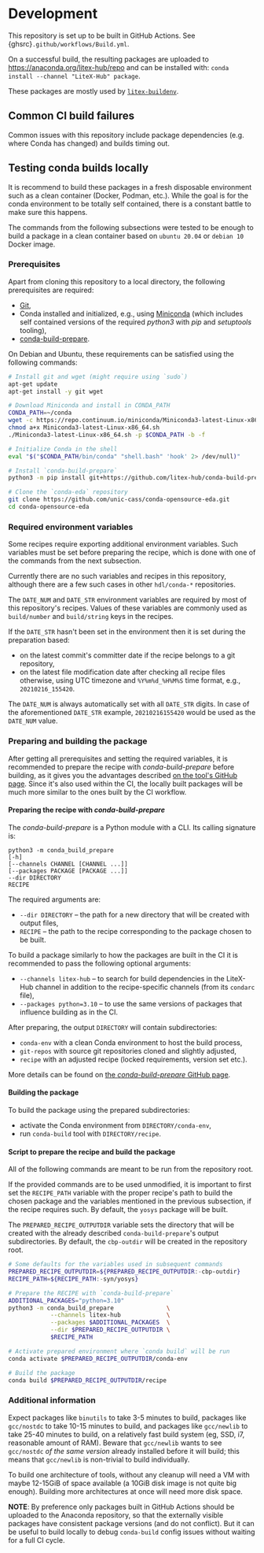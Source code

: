 # Development

This repository is set up to be built in GitHub Actions.
See {ghsrc}`.github/workflows/Build.yml`.

On a successful build, the resulting packages are uploaded to https://anaconda.org/litex-hub/repo and can be installed
with: `conda install --channel "LiteX-Hub" package`.

These packages are mostly used by [`litex-buildenv`](https://github.com/litex-hub/litex-buildenv).

## Common CI build failures

Common issues with this repository include package dependencies (e.g. where Conda has changed) and builds timing out.

## Testing conda builds locally

It is recommend to build these packages in a fresh disposable environment such as a clean container (Docker, Podman,
etc.).
While the goal is for the conda environment to be totally self contained, there is a constant battle to make sure this
happens.

The commands from the following subsections were tested to be enough to build a package in a clean container based on
`ubuntu 20.04` or `debian 10` Docker image.

### Prerequisites

Apart from cloning this repository to a local directory, the following prerequisites are required:

* [Git](https://git-scm.com/),
* Conda installed and initialized, e.g., using [Miniconda](https://docs.conda.io/en/latest/miniconda.html)
(which includes self contained versions of the required *python3* with *pip* and *setuptools* tooling),
* [conda-build-prepare](https://github.com/litex-hub/conda-build-prepare).

On Debian and Ubuntu, these requirements can be satisfied using the following commands:

<!-- name="install-prerequisites" -->
```bash
# Install git and wget (might require using `sudo`)
apt-get update
apt-get install -y git wget

# Download Miniconda and install in CONDA_PATH
CONDA_PATH=~/conda
wget -c https://repo.continuum.io/miniconda/Miniconda3-latest-Linux-x86_64.sh
chmod a+x Miniconda3-latest-Linux-x86_64.sh
./Miniconda3-latest-Linux-x86_64.sh -p $CONDA_PATH -b -f

# Initialize Conda in the shell
eval "$("$CONDA_PATH/bin/conda" "shell.bash" 'hook' 2> /dev/null)"

# Install `conda-build-prepare`
python3 -m pip install git+https://github.com/litex-hub/conda-build-prepare@v0.1.2#egg=conda-build-prepare

# Clone the `conda-eda` repository
git clone https://github.com/unic-cass/conda-opensource-eda.git
cd conda-opensource-eda
```

### Required environment variables

Some recipes require exporting additional environment variables.
Such variables must be set before preparing the recipe, which is done with one of the commands from the next subsection.

Currently there are no such variables and recipes in this repository, although there are a few such cases in other
`hdl/conda-*` repositories.

The `DATE_NUM` and `DATE_STR` environment variables are required by most of this repository's recipes.
Values of these variables are commonly used as `build/number` and `build/string` keys in the recipes.

If the `DATE_STR` hasn't been set in the environment then it is set during the preparation based:
* on the latest commit's committer date if the recipe belongs to a git repository,
* on the latest file modification date after checking all recipe files otherwise, using UTC timezone and
`%Y%m%d_%H%M%S` time format, e.g., `20210216_155420`.

The `DATE_NUM` is always automatically set with all `DATE_STR` digits.
In case of the aforementioned `DATE_STR` example, `20210216155420` would be used as the `DATE_NUM` value.

### Preparing and building the package

After getting all prerequisites and setting the required variables, it is recommended to prepare the recipe with *conda-build-prepare* before building, as it gives you the advantages described [on the tool's GitHub page](https://github.com/litex-hub/conda-build-prepare).
Since it's also used within the CI, the locally built packages will be much more similar to the ones built by the CI
workflow.

#### Preparing the recipe with *conda-build-prepare*

The *conda-build-prepare* is a Python module with a CLI.
Its calling signature is:

```
python3 -m conda_build_prepare
[-h]
[--channels CHANNEL [CHANNEL ...]]
[--packages PACKAGE [PACKAGE ...]]
--dir DIRECTORY
RECIPE
```

The required arguments are:
* `--dir DIRECTORY` – the path for a new directory that will be created with output files,
* `RECIPE` – the path to the recipe corresponding to the package chosen to be built.

To build a package similarly to how the packages are built in the CI it is recommended to pass the following optional
arguments:
* `--channels litex-hub` – to search for build dependencies in the LiteX-Hub channel in addition to the recipe-specific
  channels (from its `condarc` file),
* `--packages python=3.10` – to use the same versions of packages that influence building as in the CI.

After preparing, the output `DIRECTORY` will contain subdirectories:

* `conda-env` with a clean Conda environment to host the build process,
* `git-repos` with source git repositories cloned and slightly adjusted,
* `recipe` with an adjusted recipe (locked requirements, version set etc.).

More details can be found on [the *conda-build-prepare* GitHub page](https://github.com/litex-hub/conda-build-prepare).

#### Building the package

To build the package using the prepared subdirectories:

* activate the Conda environment from `DIRECTORY/conda-env`,
* run `conda-build` tool with `DIRECTORY/recipe`.

#### Script to prepare the recipe and build the package

All of the following commands are meant to be run from the repository root.

If the provided commands are to be used unmodified, it is important to first set the `RECIPE_PATH` variable with the
proper recipe's path to build the chosen package and the variables mentioned in the previous subsection, if the recipe
requires such.
By default, the `yosys` package will be built.

The `PREPARED_RECIPE_OUTPUTDIR` variable sets the directory that will be created with the already described
`conda-build-prepare`'s output subdirectories.
By default, the `cbp-outdir` will be created in the repository root.

<!-- name="prepare-and-build" -->
```bash
# Some defaults for the variables used in subsequent commands
PREPARED_RECIPE_OUTPUTDIR=${PREPARED_RECIPE_OUTPUTDIR:-cbp-outdir}
RECIPE_PATH=${RECIPE_PATH:-syn/yosys}

# Prepare the RECIPE with `conda-build-prepare`
ADDITIONAL_PACKAGES="python=3.10"
python3 -m conda_build_prepare               \
            --channels litex-hub             \
            --packages $ADDITIONAL_PACKAGES  \
            --dir $PREPARED_RECIPE_OUTPUTDIR \
            $RECIPE_PATH

# Activate prepared environment where `conda build` will be run
conda activate $PREPARED_RECIPE_OUTPUTDIR/conda-env

# Build the package
conda build $PREPARED_RECIPE_OUTPUTDIR/recipe
```

### Additional information

Expect packages like `binutils` to take 3-5 minutes to build, packages like `gcc/nostdc` to take 10-15 minutes to
build, and packages like `gcc/newlib` to take 25-40 minutes to build, on a relatively fast build system (eg, SSD, i7,
reasonable amount of RAM).
Beware that `gcc/newlib` wants to see `gcc/nostdc` *of the same version* already installed before it will build; this
means that `gcc/newlib` is non-trivial to build individually.

To build one architecture of tools, without any cleanup will need a VM with maybe 12-15GiB of space available (a 10GiB
disk image is not quite big enough). Building more architectures at once will need more disk space.

**NOTE**: By preference only packages built in GitHub Actions should be uploaded to the Anaconda repository, so that the
externally visible packages have consistent package versions (and do not conflict).
But it can be useful to build locally to debug `conda-build` config issues without waiting for a full CI cycle.
